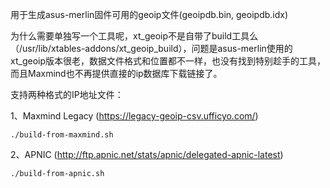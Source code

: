 用于生成asus-merlin固件可用的geoip文件(geoipdb.bin, geoipdb.idx)

为什么需要单独写一个工具呢，xt_geoip不是自带了build工具么（/usr/lib/xtables-addons/xt_geoip_build），问题是asus-merlin使用的xt_geoip版本很老，数据文件格式和位置都不一样，也没有找到特别趁手的工具，而且Maxmind也不再提供直接的ip数据库下载链接了。

支持两种格式的IP地址文件：

1、Maxmind Legacy (https://legacy-geoip-csv.ufficyo.com/)

    ./build-from-maxmind.sh

2、APNIC (http://ftp.apnic.net/stats/apnic/delegated-apnic-latest)

    ./build-from-apnic.sh
